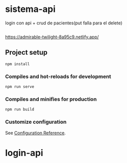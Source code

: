 # sistema-api
login con api  + crud de pacientes(put falla para el delete)

```https://admirable-twilight-8a95c9.netlify.app/
```
https://admirable-twilight-8a95c9.netlify.app/

## Project setup
```
npm install
```

### Compiles and hot-reloads for development
```
npm run serve
```

### Compiles and minifies for production
```
npm run build
```

### Customize configuration
See [Configuration Reference](https://cli.vuejs.org/config/).
# login-api
